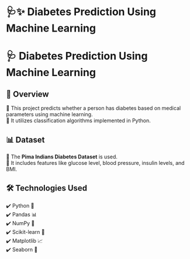 # 🩺✨ Diabetes Prediction Using Machine Learning  
# 🩺 Diabetes Prediction Using Machine Learning  

## 📌 Overview  
🔹 This project predicts whether a person has diabetes based on medical parameters using machine learning.  
🔹 It utilizes classification algorithms implemented in Python.  

## 📊 Dataset  
📌 The **Pima Indians Diabetes Dataset** is used.  
📌 It includes features like glucose level, blood pressure, insulin levels, and BMI.  

## 🛠️ Technologies Used  
✔️ Python 🐍  
✔️ Pandas 📊  
✔️ NumPy 🔢  
✔️ Scikit-learn 🤖  
✔️ Matplotlib 📈  
✔️ Seaborn 🎨  


